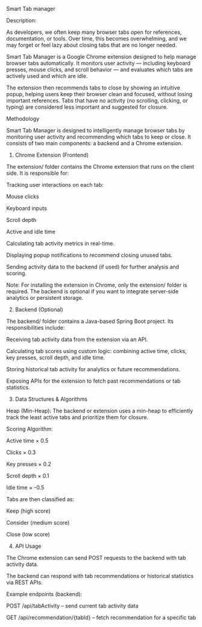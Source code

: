 Smart Tab manager

Description:

As developers, we often keep many browser tabs open for references, documentation, or tools. Over time, this becomes overwhelming, and we may forget or feel lazy about closing tabs that are no longer needed.

Smart Tab Manager is a Google Chrome extension designed to help manage browser tabs automatically. It monitors user activity — including keyboard presses, mouse clicks, and scroll behavior — and evaluates which tabs are actively used and which are idle.

The extension then recommends tabs to close by showing an intuitive popup, helping users keep their browser clean and focused, without losing important references. Tabs that have no activity (no scrolling, clicking, or typing) are considered less important and suggested for closure.

Methodology

Smart Tab Manager is designed to intelligently manage browser tabs by monitoring user activity and recommending which tabs to keep or close. It consists of two main components: a backend and a Chrome extension.

1. Chrome Extension (Frontend)

The extension/ folder contains the Chrome extension that runs on the client side. It is responsible for:

Tracking user interactions on each tab:

Mouse clicks

Keyboard inputs

Scroll depth

Active and idle time

Calculating tab activity metrics in real-time.

Displaying popup notifications to recommend closing unused tabs.

Sending activity data to the backend (if used) for further analysis and scoring.

Note: For installing the extension in Chrome, only the extension/ folder is required. The backend is optional if you want to integrate server-side analytics or persistent storage.

2. Backend (Optional)

The backend/ folder contains a Java-based Spring Boot project. Its responsibilities include:

Receiving tab activity data from the extension via an API.

Calculating tab scores using custom logic: combining active time, clicks, key presses, scroll depth, and idle time.

Storing historical tab activity for analytics or future recommendations.

Exposing APIs for the extension to fetch past recommendations or tab statistics.

3. Data Structures & Algorithms

Heap (Min-Heap): The backend or extension uses a min-heap to efficiently track the least active tabs and prioritize them for closure.

Scoring Algorithm:

Active time × 0.5

Clicks × 0.3

Key presses × 0.2

Scroll depth × 0.1

Idle time × -0.5

Tabs are then classified as:

Keep (high score)

Consider (medium score)

Close (low score)

4. API Usage

The Chrome extension can send POST requests to the backend with tab activity data.

The backend can respond with tab recommendations or historical statistics via REST APIs.

Example endpoints (backend):

POST /api/tabActivity – send current tab activity data

GET /api/recommendation/{tabId} – fetch recommendation for a specific tab

